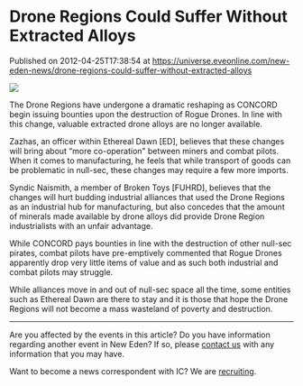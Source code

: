 # Drone Regions Could Suffer Without Extracted Alloys
Published on 2012-04-25T17:38:54 at https://universe.eveonline.com/new-eden-news/drone-regions-could-suffer-without-extracted-alloys

![](http://www.eve-ic.net/media/assets/icarticlebanner.png)  
  
The Drone Regions have undergone a dramatic reshaping as CONCORD begin issuing bounties upon the destruction of Rogue Drones. In line with this change, valuable extracted drone alloys are no longer available.   
  
Zazhas, an officer within Ethereal Dawn [ED], believes that these changes will bring about “more co-operation" between miners and combat pilots. When it comes to manufacturing, he feels that while transport of goods can be problematic in null-sec, these changes may require a few more imports.   
  
Syndic Naismith, a member of Broken Toys [FUHRD], believes that the changes will hurt budding industrial alliances that used the Drone Regions as an industrial hub for manufacturing, but also concedes that the amount of minerals made available by drone alloys did provide Drone Region industrialists with an unfair advantage.   
  
While CONCORD pays bounties in line with the destruction of other null-sec pirates, combat pilots have pre-emptively commented that Rogue Drones apparently drop very little items of value and as such both industrial and combat pilots may struggle.   
  
While alliances move in and out of null-sec space all the time, some entities such as Ethereal Dawn are there to stay and it is those that hope the Drone Regions will not become a mass wasteland of poverty and destruction.

* * *

Are you affected by the events in this article? Do you have information regarding another event in New Eden? If so, please [contact us](http://www.eveonline.com/news.asp?a=submitrp) with any information that you may have.  
  
Want to become a news correspondent with IC? We are [recruiting](http://www.eveonline.com/isd.asp).
